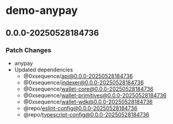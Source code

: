 # demo-anypay

## 0.0.0-20250528184736

### Patch Changes

- anypay
- Updated dependencies
  - @0xsequence/api@0.0.0-20250528184736
  - @0xsequence/indexer@0.0.0-20250528184736
  - @0xsequence/wallet-core@0.0.0-20250528184736
  - @0xsequence/wallet-primitives@0.0.0-20250528184736
  - @0xsequence/wallet-wdk@0.0.0-20250528184736
  - @repo/eslint-config@0.0.0-20250528184736
  - @repo/typescript-config@0.0.0-20250528184736
